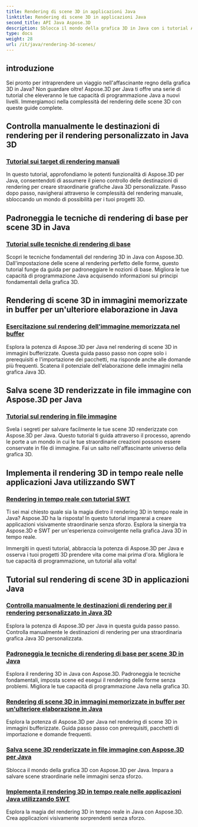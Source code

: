 ```yaml
---
title: Rendering di scene 3D in applicazioni Java
linktitle: Rendering di scene 3D in applicazioni Java
second_title: API Java Aspose.3D
description: Sblocca il mondo della grafica 3D in Java con i tutorial Aspose.3D. Padroneggia facilmente il rendering manuale, le tecniche di base, l'elaborazione delle immagini e il rendering in tempo reale.
type: docs
weight: 28
url: /it/java/rendering-3d-scenes/
---
```

## introduzione

Sei pronto per intraprendere un viaggio nell'affascinante regno della grafica 3D in Java? Non guardare oltre! Aspose.3D per Java ti offre una serie di tutorial che eleveranno le tue capacità di programmazione Java a nuovi livelli. Immergiamoci nella complessità del rendering delle scene 3D con queste guide complete.

## Controlla manualmente le destinazioni di rendering per il rendering personalizzato in Java 3D
### [Tutorial sui target di rendering manuali](./manual-render-targets/)

In questo tutorial, approfondiamo le potenti funzionalità di Aspose.3D per Java, consentendoti di assumere il pieno controllo delle destinazioni di rendering per creare straordinarie grafiche Java 3D personalizzate. Passo dopo passo, navigherai attraverso le complessità del rendering manuale, sbloccando un mondo di possibilità per i tuoi progetti 3D.

## Padroneggia le tecniche di rendering di base per scene 3D in Java
### [Tutorial sulle tecniche di rendering di base](./basic-rendering/)

Scopri le tecniche fondamentali del rendering 3D in Java con Aspose.3D. Dall'impostazione delle scene al rendering perfetto delle forme, questo tutorial funge da guida per padroneggiare le nozioni di base. Migliora le tue capacità di programmazione Java acquisendo informazioni sui principi fondamentali della grafica 3D.

## Rendering di scene 3D in immagini memorizzate in buffer per un'ulteriore elaborazione in Java
### [Esercitazione sul rendering dell'immagine memorizzata nel buffer](./render-to-buffered-image/)

Esplora la potenza di Aspose.3D per Java nel rendering di scene 3D in immagini bufferizzate. Questa guida passo passo non copre solo i prerequisiti e l'importazione dei pacchetti, ma risponde anche alle domande più frequenti. Scatena il potenziale dell'elaborazione delle immagini nella grafica Java 3D.

## Salva scene 3D renderizzate in file immagine con Aspose.3D per Java
### [Tutorial sul rendering in file immagine](./render-to-file/)

Svela i segreti per salvare facilmente le tue scene 3D renderizzate con Aspose.3D per Java. Questo tutorial ti guida attraverso il processo, aprendo le porte a un mondo in cui le tue straordinarie creazioni possono essere conservate in file di immagine. Fai un salto nell'affascinante universo della grafica 3D.

## Implementa il rendering 3D in tempo reale nelle applicazioni Java utilizzando SWT
### [Rendering in tempo reale con tutorial SWT](./real-time-rendering-swt/)

Ti sei mai chiesto quale sia la magia dietro il rendering 3D in tempo reale in Java? Aspose.3D ha la risposta! In questo tutorial imparerai a creare applicazioni visivamente straordinarie senza sforzo. Esplora la sinergia tra Aspose.3D e SWT per un'esperienza coinvolgente nella grafica Java 3D in tempo reale.

Immergiti in questi tutorial, abbraccia la potenza di Aspose.3D per Java e osserva i tuoi progetti 3D prendere vita come mai prima d'ora. Migliora le tue capacità di programmazione, un tutorial alla volta!
## Tutorial sul rendering di scene 3D in applicazioni Java
### [Controlla manualmente le destinazioni di rendering per il rendering personalizzato in Java 3D](./manual-render-targets/)
Esplora la potenza di Aspose.3D per Java in questa guida passo passo. Controlla manualmente le destinazioni di rendering per una straordinaria grafica Java 3D personalizzata.
### [Padroneggia le tecniche di rendering di base per scene 3D in Java](./basic-rendering/)
Esplora il rendering 3D in Java con Aspose.3D. Padroneggia le tecniche fondamentali, imposta scene ed esegui il rendering delle forme senza problemi. Migliora le tue capacità di programmazione Java nella grafica 3D.
### [Rendering di scene 3D in immagini memorizzate in buffer per un'ulteriore elaborazione in Java](./render-to-buffered-image/)
Esplora la potenza di Aspose.3D per Java nel rendering di scene 3D in immagini bufferizzate. Guida passo passo con prerequisiti, pacchetti di importazione e domande frequenti.
### [Salva scene 3D renderizzate in file immagine con Aspose.3D per Java](./render-to-file/)
Sblocca il mondo della grafica 3D con Aspose.3D per Java. Impara a salvare scene straordinarie nelle immagini senza sforzo.
### [Implementa il rendering 3D in tempo reale nelle applicazioni Java utilizzando SWT](./real-time-rendering-swt/)
Esplora la magia del rendering 3D in tempo reale in Java con Aspose.3D. Crea applicazioni visivamente sorprendenti senza sforzo.
